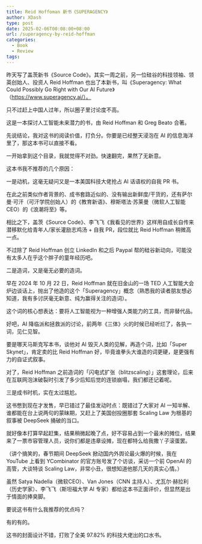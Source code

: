 ```yaml
---
title: Reid Hoffoman 新书《SUPERAGENCY》
author: XDash
type: post
date: 2025-02-06T00:08:00+08:00
url: /superagency-by-reid-hoffman
categories:
  - Book
  - Review
tags:
---
```

昨天写了盖茨新书《Source Code》。其实一周之前，另一位硅谷的科技领袖、领英创始人、投资人 Reid Hoffman 也出了本新书，叫《Superagency: What Could Possibly Go Right with Our AI Future》（https://www.superagency.ai/）。

只不过赶上中国人过年，所以圈子里讨论度不高。

这是一本探讨人工智能未来潜力的书，由 Reid Hoffman 和 Greg Beato 合著。

先说结论，我对这书的阅读价值，打负分。你要是已经整天浸泡在 AI 的信息海洋里了，那这本书可以直接不看。

一开始拿到这个目录，我就觉得不对劲。快速翻完，果然了无新意。

这本书我不推荐的几个原因：

一是动机，这毫无疑问又是一本美国科技大佬抢占 AI 话语权的自我 PR 书。

在此之前类似作者背景的、成书套路近似的、没有输出新鲜度/干货的，还有萨尔曼·可汗（可汗学院创始人）的《教育新语》、穆斯塔法·苏莱曼（微软人工智能 CEO）的《浪潮将至》等。

相比之下，盖茨《Source Code》、李飞飞《我看见的世界》这样用自成长自传来潜移默化给青年人/家长灌励志鸡汤 + 自我 PR，段位就比 Reid Hoffman 稍微高一点。

不过除了 Reid Hoffman 创立 LinkedIn 和之后 Paypal 帮的硅谷新动向，可能没有太多人在乎这个胖子的童年经历吧。

二是造词，又是毫无必要的造词。

早在 2024 年 10 月 22 日，Reid Hoffman 就在旧金山的一场 TED 人工智能大会炉边谈话上，抛出了他造的这个「Superagency」概念（熟悉我的读者朋友想必知道，我有多讨厌毫无新意、纯为赢得关注的造词）。

这个词的核心想表达：要将人工智能视为一种增强人类能力的工具，而非替代品。

好吧，AI 降临派和拯救派的讨论，前两年《三体》火的时候已经听烂了，各执一词，见仁见智。

要是哪天马斯克写本书，谈他对 AI 毁灭人类的见解，再造个词，比如「Super Skynet」，肯定卖的比 Reid Hoffman 好，毕竟谁拳头大谁造的词更硬，是更强有力的自证式叙事。

对了，Reid Hoffman 之前造词的「闪电式扩张（blitzscaling）」这套理论，后来在互联网泡沫破裂时引发了多少后知后觉的连锁崩塌，我们都还记着呢。

三是成书时机，实在太过尴尬。

这书憋到现在才发售，早已错过了最佳发动时点：既错过了大家对 AI 一知半解、谁都能在台上说两句的蒙昧期，又赶上了美国创投圈那套 Scaling Law 为根基的叙事被 DeepSeek 捅破的当口。

就好像本打算早起赶集，结果稍微起晚了点，好不容易占到一个最末的摊位，结果来了一票市容管理人员，说你们都是违章设摊，现在都特么给我撒丫子滚蛋罢。

（讲个搞笑的，春节期间 DeepSeek 掀动国内外舆论最火爆的时候，我在 YouTube 上看到 YCombinator 的官方账号发了个访谈，采访一个前 OpenAI 的高管，大谈特谈 Scaling Law，非常小丑，很想知道他那几天的真实心情。）

虽然 Satya Nadella（微软CEO）、Van Jones（CNN 主持人）、尤瓦尔·赫拉利（历史学家）、李飞飞（斯坦福大学 AI 专家）都给这本书正面评价，但显然是出于情面的捧臭脚。

要说这书有什么我推荐的优点吗？

有的有的。

这书的封面设计不错，打败了全美 97.82% 的科技大佬出的口水书。